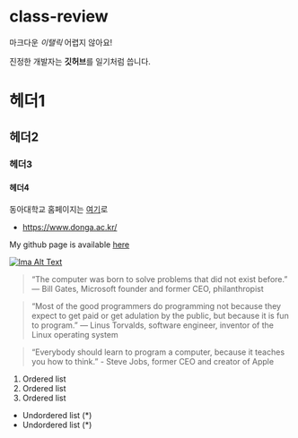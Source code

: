 # class-review

마크다운 *이탤릭* 어렵지 않아요!

진정한 개발자는 **깃허브**를 일기처럼 씁니다.

# 헤더1
## 헤더2
### 헤더3
#### 헤더4

동아대학교 홈페이지는 [여기](https://www.donga.ac.kr/)로
* https://www.donga.ac.kr/

My github page is available [here](https://github.com/snSon "here")

[![Ima Alt Text](https://www.donga.ac.kr/gzSub_001004001.aspx)](https://www.donga.ac.kr/gzSub_001004001.aspx)

>“The computer was born to solve problems that did not exist before.” — Bill Gates, Microsoft founder and former CEO, philanthropist

>“Most of the good programmers do programming not because they expect to get paid or get adulation by the public, but because it is fun to program.” — Linus Torvalds, software engineer, inventor of the Linux operating system

>“Everybody should learn to program a computer, because it teaches you how to think.” - Steve Jobs, former CEO and creator of Apple

1. Ordered list
2. Ordered list
3. Ordered list

* Undordered list (*)
* Undordered list (*)

